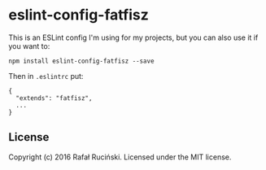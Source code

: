 # eslint-config-fatfisz

This is an ESLint config I'm using for my projects, but you can also use it if you want to:
```shell
npm install eslint-config-fatfisz --save
```

Then in `.eslintrc` put:
```
{
  "extends": "fatfisz",
  ...
}
```

## License

Copyright (c) 2016 Rafał Ruciński. Licensed under the MIT license.
